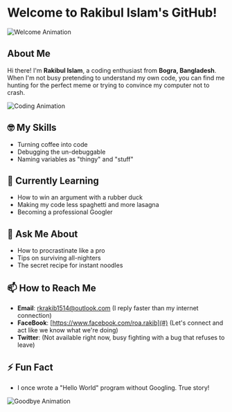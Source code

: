 
# Welcome to Rakibul Islam's GitHub!

![Welcome Animation](https://media.giphy.com/media/l0ExncehJzexFpRHq/giphy.gif)

## About Me

Hi there! I'm **Rakibul Islam**, a coding enthusiast from **Bogra, Bangladesh**. When I'm not busy pretending to understand my own code, you can find me hunting for the perfect meme or trying to convince my computer not to crash.

![Coding Animation](https://media.giphy.com/media/3oEjI6SIIHBdRxXI40/giphy.gif)

## 🤓 My Skills
- Turning coffee into code
- Debugging the un-debuggable
- Naming variables as "thingy" and "stuff"

## 🌱 Currently Learning
- How to win an argument with a rubber duck
- Making my code less spaghetti and more lasagna
- Becoming a professional Googler

## 💬 Ask Me About
- How to procrastinate like a pro
- Tips on surviving all-nighters
- The secret recipe for instant noodles

## 📫 How to Reach Me
- **Email**: rkrakib1514@outlook.com (I reply faster than my internet connection)
- **FaceBook**: [https://www.facebook.com/roa.rakib](#) (Let's connect and act like we know what we're doing)
- **Twitter**: (Not available right now, busy fighting with a bug that refuses to leave)

## ⚡ Fun Fact
- I once wrote a "Hello World" program without Googling. True story!

![Goodbye Animation](https://media.giphy.com/media/3oKIPsx2VAYAgEHC12/giphy.gif)
